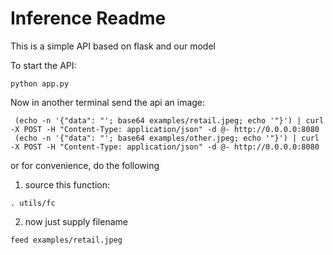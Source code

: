 # Inference Readme

This is a simple API based on flask and our model

To start the API:
```
python app.py
```

Now in another terminal send the api an image:
```
 (echo -n '{"data": "'; base64 examples/retail.jpeg; echo '"}') | curl -X POST -H "Content-Type: application/json" -d @- http://0.0.0.0:8080
 (echo -n '{"data": "'; base64 examples/other.jpeg; echo '"}') | curl -X POST -H "Content-Type: application/json" -d @- http://0.0.0.0:8080
```

or for convenience, do the following

1. source this function:
```
. utils/fc
```

2. now just supply filename
```
feed examples/retail.jpeg
```
